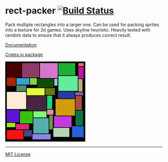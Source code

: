 rect-packer [![Build Status]][Travis CI]
========
Pack multiple rectangles into a larger one. Can be used for packing sprites into a
texture for 2d games. Uses skyline heuristic. Heavily tested with random data to ensure
that it always produces correct result.

[Documentation](https://kryptan.github.io/rect_packer/target/doc/rect_packer)

[Crates.io package](https://crates.io/crates/rect_packer)

![Skyline packer](./example-packing.png)

--------

[MIT License](LICENSE)

[Build Status]: https://travis-ci.org/kryptan/rect_packer.svg?branch=master
[Travis CI]: https://travis-ci.org/kryptan/rect_packer
